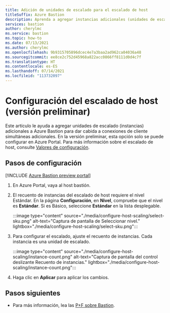 ```yaml
---
title: Adición de unidades de escalado para el escalado de host
titleSuffix: Azure Bastion
description: Aprenda a agregar instancias adicionales (unidades de escalado) a Azure Bastion.
services: bastion
author: cherylmc
ms.service: bastion
ms.topic: how-to
ms.date: 07/13/2021
ms.author: cherylmc
ms.openlocfilehash: 9b9315705896dcec4e7a3baa2ad962ca04036a48
ms.sourcegitcommit: ee8ce2c752d45968a822acc0866ff8111d0d4c7f
ms.translationtype: HT
ms.contentlocale: es-ES
ms.lasthandoff: 07/14/2021
ms.locfileid: "113732097"
---
```

# <a name="configure-host-scaling-preview"></a>Configuración del escalado de host (versión preliminar)

Este artículo le ayuda a agregar unidades de escalado (instancias) adicionales a Azure Bastion para dar cabida a conexiones de cliente simultáneas adicionales. En la versión preliminar, esta opción solo se puede configurar en Azure Portal. Para más información sobre el escalado de host, consulte [Valores de configuración](configuration-settings.md#instance). 

## <a name="configuration-steps"></a>Pasos de configuración

[!INCLUDE [Azure Bastion preview portal](../../includes/bastion-preview-portal-note.md)]

1. En Azure Portal, vaya al host bastión.
1. El recuento de instancias del escalado de host requiere el nivel Estándar. En la página **Configuración**, en **Nivel**, compruebe que el nivel es **Estándar**. Si es Básico, seleccione **Estándar** en la lista desplegable. 

   :::image type="content" source="./media/configure-host-scaling/select-sku.png" alt-text="Captura de pantalla de Seleccionar nivel." lightbox="./media/configure-host-scaling/select-sku.png":::
1. Para configurar el escalado, ajuste el recuento de instancias. Cada instancia es una unidad de escalado.

   :::image type="content" source="./media/configure-host-scaling/instance-count.png" alt-text="Captura de pantalla del control deslizante Recuento de instancias." lightbox="./media/configure-host-scaling/instance-count.png":::
1. Haga clic en **Aplicar** para aplicar los cambios.

## <a name="next-steps"></a>Pasos siguientes

* Para más información, lea las [P+F sobre Bastion](bastion-faq.md).
